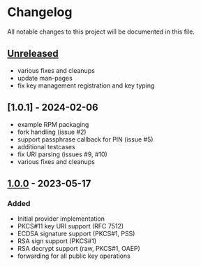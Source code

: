 # Changelog

All notable changes to this project will be documented in this file.

## [Unreleased]

- various fixes and cleanups
- update man-pages
- fix key management registration and key typing

## [1.0.1] - 2024-02-06

- example RPM packaging
- fork handling (issue #2)
- support passphrase callback for PIN (issue #5)
- additional testcases
- fix URI parsing (issues #9, #10)
- various fixes and cleanups

## [1.0.0] - 2023-05-17

### Added

- Initial provider implementation
- PKCS\#11 key URI support (RFC 7512)
- ECDSA signature support (PKCS\#1, PSS)
- RSA sign support (PKCS\#1)
- RSA decrypt support (raw, PKCS\#1, OAEP)
- forwarding for all public key operations

[unreleased]: https://github.com/opencryptoki/openssl-pkcs11-sign-provider/compare/v1.0.0...HEAD
[1.0.0]: https://github.com/opencryptoki/openssl-pkcs11-sign-provider/compare/base...v1.0.0
